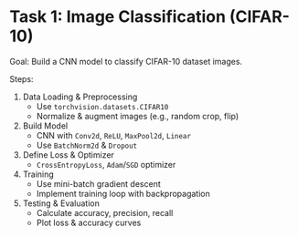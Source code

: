

# Task 1: Image Classification (CIFAR-10)

Goal: Build a CNN model to classify CIFAR-10 dataset images.

Steps:

1. Data Loading & Preprocessing
   - Use `torchvision.datasets.CIFAR10`
   - Normalize & augment images (e.g., random crop, flip)
2. Build Model
   - CNN with `Conv2d`, `ReLU`, `MaxPool2d`, `Linear`
   - Use `BatchNorm2d` & `Dropout`
3. Define Loss & Optimizer
   - `CrossEntropyLoss`, `Adam`/`SGD` optimizer
4. Training
   - Use mini-batch gradient descent
   - Implement training loop with backpropagation
5. Testing & Evaluation
   - Calculate accuracy, precision, recall
   - Plot loss & accuracy curves
